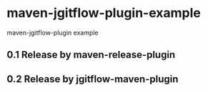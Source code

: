 maven-jgitflow-plugin-example
=============================

maven-jgitflow-plugin example

## 0.1 Release by maven-release-plugin
## 0.2 Release by jgitflow-maven-plugin
